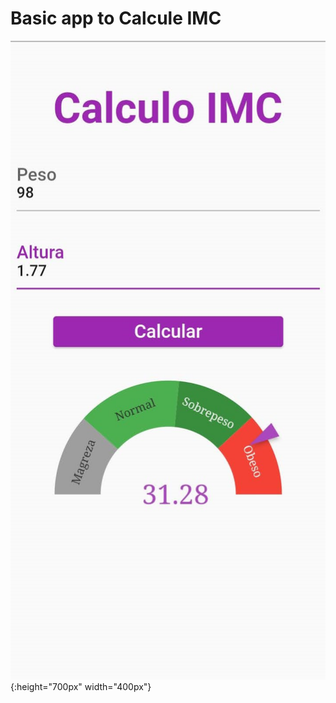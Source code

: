 # Basic app to Calcule IMC
![Image of app](https://github.com/Foca1/Imc/blob/0585f6d05727852ef961b87cc1b06fbf330bc765/App/Screenshot_20220111-150710.jpg){:height="700px" width="400px"}
